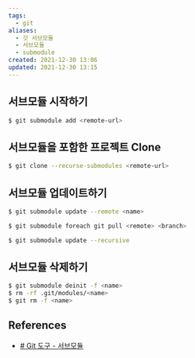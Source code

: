 ```yaml
---
tags:
  - git
aliases:
  - 깃 서브모듈
  - 서브모듈
  - submodule
created: 2021-12-30 13:06
updated: 2021-12-30 13:15
---
```


## 서브모듈 시작하기

```sh
$ git submodule add <remote-url>
```

## 서브모듈을 포함한 프로젝트 Clone

```sh
$ git clone --recurse-submodules <remote-url>
```

## 서브모듈 업데이트하기

```sh
$ git submodule update --remote <name>
```

```sh
$ git submodule foreach git pull <remote> <branch>
```

```sh
$ git submodule update --recursive
```

## 서브모듈 삭제하기

```sh
$ git submodule deinit -f <name>
$ rm -rf .git/modules/<name>
$ git rm -f <name>
```

## References

- [# Git 도구 - 서브모듈](https://git-scm.com/book/ko/v2/Git-%EB%8F%84%EA%B5%AC-%EC%84%9C%EB%B8%8C%EB%AA%A8%EB%93%88)
